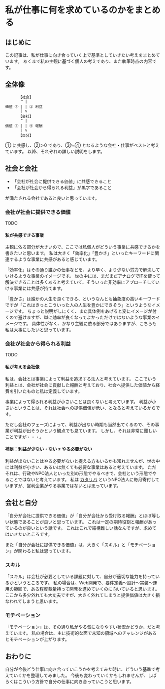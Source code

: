 # 私が仕事に何を求めているのかをまとめる


## はじめに

この記事は、私が仕事に向き合っていく上で基準としていきたい考えをまとめています。
あくまで私の主観に基づく個人の考えであり、また執筆時点の内容です。


## 全体像

```text
      【社会】
       ^ |
価値 ① | | ② 利益
       | v
      【会社】
       ^ |
価値 ③ | | ④ 報酬
       | v
      【自分】
```

① に共感し、②＞0 であり、③≒④ となるような会社・仕事がベストと考えています。
以降、それぞれの詳しい説明をします。


## 社会と会社

- 「会社が社会に提供できる価値」に共感できること
- 「会社が社会から得られる利益」が黒字であること

が満たされる会社であると良いと思っています。

### 会社が社会に提供できる価値

TODO

#### 私が共感できる事業

主観に依る部分が大きいので、ここでは私個人がどういう事業に共感できるかを書きたいと思います。
私は大きく「効率化」「豊かさ」といったキーワードに関連するような事業に共感があると感じています。

「効率化」はその通り誰かの仕事などを、より早く、より少ない労力で解決していけるような事業のイメージです。
世の中には、まだまだアナログでITを使って解決できることは多くあると考えていて、そういった非効率にアプローチしていける事業には共感が持てます。

「豊かさ」は誰かの人生を良くできる、というなんとも抽象度の高いキーワードですが「これはきっとこういった人の人生を豊かにできそう」というようなイメージです。
ちょっと説明がしにくく、また具体例をあげると変にイメージが付くので避けますが、単に効率が良くなってよかっただけではないような事業のイメージです。
具体性がなく、かなり主観に依る部分ではありますが、こちらも私は大事にしたいと思っています。

### 会社が社会から得られる利益

TODO

#### 私が考える会社像

私は、会社とは事業によって利益を追求する法人と考えています。
ここでいう利益とは、会社が社会に貢献した報酬と考えており、社会へ提供した価値から経費を引いたものと私は定義しています。

事業によって得られる利益が小さいことは良くないと考えています。
利益が小さいということは、それは社会への提供価値が低い、となると考えているからです。

ただし会社のフェーズによって、利益が出ない時期も当然出てくるので、その事業が利益が出そうかという観点でも見ています。
しかし、それは非常に難しいことですが・・・。


#### 補足：利益が少ない・ない ≠ やる必要がない

利益が出ないことはやる必要がないと捉える方もいるかも知れませんが、世の中には利益が小さい、あるいは無くても必要な事業はあると考えています。
ただそれは、行政やNPO法人といった別の形態でやるべきで、会社という形態でやることではないと考えています。
私は [カタリバ](https://www.katariba.or.jp/) というNPO法人に毎月寄付していますが、営利企業がやる事業ではないとは思っています。



## 会社と自分

「自分が会社に提供できる価値」が「自分が会社から受け取る報酬」とほぼ等しい状態であることが良いと思っています。
これは一定の期待役割と報酬があっているのが良いという話です。
これはこれで結構難しい話なんですが、求めてはいきたいところです。

また「自分が会社に提供できる価値」は、大きく「スキル」と「モチベーション」が関わると私は思っています。

### スキル

「スキル」は会社が必要としている課題に対して、自分が適切な能力を持っているかというところです。
私の場合は、Web開発で、要件定義〜設計〜実装〜運用の範囲で、ある程度裁量持って開発を進めていくのに向いていると思います。
ここから多少外れても大丈夫ですが、大きく外れてしまうと提供価値は大きく損なわれてしまうと思います。

### モチベーション

「モチベーション」は、その通り私がやる気になりやすい状況かどうか、だと考えています。
私の場合は、主に技術的な面で未知の領域へのチャレンジがあるとモチベーションが上がります。


## おわりに

自分が今後どう仕事に向き合っていこうかを考えてみた時に、どういう基準で考えていくかを整理してみました。
今後も変わっていくかもしれませんが、しばらくはこういう方針で自分の仕事に向き合っていこうと思います。
